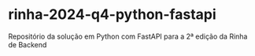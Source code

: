 # rinha-2024-q4-python-fastapi
Repositório da solução em Python com FastAPI para a 2ª edição da Rinha de Backend
